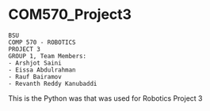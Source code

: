 # COM570_Project3
    BSU
    COMP 570 - ROBOTICS
    PROJECT 3
    GROUP 1, Team Members: 
    - Arshjot Saini
    - Eissa Abdulrahman
    - Rauf Bairamov
    - Revanth Reddy Kanubaddi

  This is the Python was that was used for Robotics Project 3
